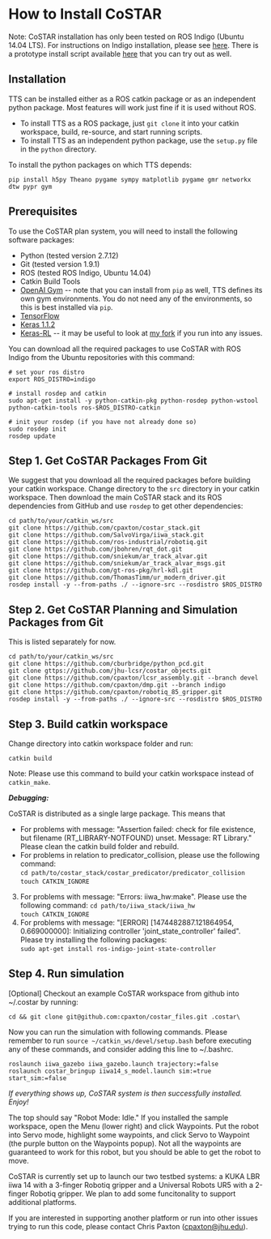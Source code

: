 # How to Install CoSTAR

Note: CoSTAR installation has only been tested on ROS Indigo (Ubuntu 14.04 LTS). For instructions on Indigo installation, please see [here](http://wiki.ros.org/indigo/Installation/Ubuntu). There is a prototype install script available [here](install_indigo.sh) that you can try out as well.


## Installation

TTS can be installed either as a ROS catkin package or as an independent python package. Most features will work just fine if it is used without ROS.

  - To install TTS as a ROS package, just `git clone` it into your catkin workspace, build, re-source, and start running scripts.
  - To install TTS as an independent python package, use the `setup.py` file in the `python` directory.

To install the python packages on which TTS depends:
```
pip install h5py Theano pygame sympy matplotlib pygame gmr networkx dtw pypr gym
```

## Prerequisites

To use the CoSTAR plan system, you will need to install the following software packages:

  - Python (tested version 2.7.12)
  - Git (tested version 1.9.1)
  - ROS (tested ROS Indigo, Ubuntu 14.04)
  - Catkin Build Tools
  - [OpenAI Gym](https://github.com/openai/gym) -- note that you can install from `pip` as well, TTS defines its own gym environments. You do not need any of the environments, so this is best installed via `pip`.
  - [TensorFlow](https://www.tensorflow.org/)
  - [Keras 1.1.2](https://github.com/fchollet/keras)
  - [Keras-RL](https://github.com/matthiasplappert/keras-rl/) -- it may be useful to look at [my fork](https://github.com/cpaxton/keras-rl) if you run into any issues.


You can download all the required packages to use CoSTAR with ROS Indigo from the Ubuntu repositories with this command:

```
# set your ros distro 
export ROS_DISTRO=indigo

# install rosdep and catkin
sudo apt-get install -y python-catkin-pkg python-rosdep python-wstool python-catkin-tools ros-$ROS_DISTRO-catkin

# init your rosdep (if you have not already done so)
sudo rosdep init
rosdep update
```

## Step 1. Get CoSTAR Packages From Git

We suggest that you download all the required packages before building your catkin workspace. Change directory to the `src` directory in your catkin workspace. Then download the main CoSTAR stack and its ROS dependencies from GitHub and use `rosdep` to get other dependencies:
```
cd path/to/your/catkin_ws/src
git clone https://github.com/cpaxton/costar_stack.git  
git clone https://github.com/SalvoVirga/iiwa_stack.git  
git clone https://github.com/ros-industrial/robotiq.git  
git clone https://github.com/jbohren/rqt_dot.git  
git clone https://github.com/sniekum/ar_track_alvar.git  
git clone https://github.com/sniekum/ar_track_alvar_msgs.git  
git clone https://github.com/gt-ros-pkg/hrl-kdl.git
git clone https://github.com/ThomasTimm/ur_modern_driver.git
rosdep install -y --from-paths ./ --ignore-src --rosdistro $ROS_DISTRO
```

## Step 2. Get CoSTAR Planning and Simulation Packages from Git

This is listed separately for now.
```
cd path/to/your/catkin_ws/src
git clone https://github.com/cburbridge/python_pcd.git
git clone gttps://github.com/jhu-lcsr/costar_objects.git
git clone https://github.com/cpaxton/lcsr_assembly.git --branch devel
git clone https://github.com/cpaxton/dmp.git --branch indigo
git clone https://github.com/cpaxton/robotiq_85_gripper.git
rosdep install -y --from-paths ./ --ignore-src --rosdistro $ROS_DISTRO
```

## Step 3. Build catkin workspace

Change directory into catkin workspace folder and run:

```
catkin build
```
 
Note: Please use this command to build your catkin workspace instead of `catkin_make`.

***Debugging:***

CoSTAR is distributed as a single large package. This means that 

* For problems with message: "Assertion failed: check for file existence, but filename (RT_LIBRARY-NOTFOUND) unset.  Message: RT Library." Please clean the catkin build folder and rebuild.  
* For problems in relation to predicator_collision, please use the following command:  
`cd path/to/costar_stack/costar_predicator/predicator_collision`  
`touch CATKIN_IGNORE`
3. For problems with message: "Errors: iiwa_hw:make". Please use the following command:
`cd path/to/iiwa_stack/iiwa_hw`  
`touch CATKIN_IGNORE`
4. For problems with message: "[ERROR] [1474482887.121864954, 0.669000000]: Initializing controller 'joint_state_controller' failed". Please try installing the following packages:  
`sudo apt-get install ros-indigo-joint-state-controller`


## Step 4. Run simulation
[Optional] Checkout an example CoSTAR workspace from github into ~/.costar by running:

```
cd && git clone git@github.com:cpaxton/costar_files.git .costar\
```

Now you can run the simulation with following commands. Please remember to run `source ~/catkin_ws/devel/setup.bash` before executing any of these commands, and consider adding this line to ~/.bashrc.

```
roslaunch iiwa_gazebo iiwa_gazebo.launch trajectory:=false  
roslaunch costar_bringup iiwa14_s_model.launch sim:=true start_sim:=false  
```


*If everything shows up, CoSTAR system is then successfully installed. Enjoy!*

The top should say "Robot Mode: Idle." If you installed the sample workspace, open the Menu (lower right) and click Waypoints. Put the robot into Servo mode, highlight some waypoints, and click Servo to Waypoint (the purple button on the Waypoints popup). Not all the waypoints are guaranteed to work for this robot, but you should be able to get the robot to move.

CoSTAR is currently set up to launch our two testbed systems: a KUKA LBR iiwa 14 with a 3-finger Robotiq gripper and a Universal Robots UR5 with a 2-finger Robotiq gripper. We plan to add some funcitonality to support additional platforms.

If you are interested in supporting another platform or run into other issues trying to run this code, please contact Chris Paxton (cpaxton@jhu.edu).

